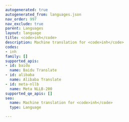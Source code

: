 ```yaml
---
autogenerated: true
autogenerated_from: languages.json
nav_order: 997
nav_exclude: true
parent: Languages
layout: language
title: <code>inh</code>
description: Machine translation for <code>inh</code>
codes:
- inh
family: []
supported_apis:
- id: baidu
  name: Baidu Translate
- id: alibaba
  name: Alibaba Translate
- id: meta-nllb
  name: Meta NLLB-200
supported_qe_apis: []
seo:
  name: Machine translation for <code>inh</code>
  type: Language

---
```


